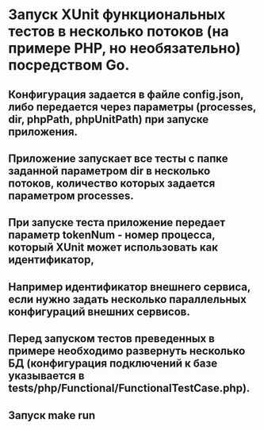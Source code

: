 # Запуск XUnit функциональных тестов в несколько потоков (на примере PHP, но необязательно) посредством Go.
## Конфигурация задается в файле config.json, либо  передается через параметры (processes, dir, phpPath, phpUnitPath) при запуске приложения.
## Приложение запускает все тесты с папке заданной параметром dir в несколько потоков, количество которых задается параметром processes.
## При запуске теста приложение передает параметр tokenNum - номер процесса, который XUnit может использовать как идентификатор,
## Например идентификатор внешнего сервиса, если нужно задать несколько параллельных конфигураций внешних сервисов.
## Перед запуском тестов преведенных в примере необходимо развернуть несколько БД (конфигурация подключений к базе указывается в tests/php/Functional/FunctionalTestCase.php).
## Запуск make run